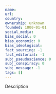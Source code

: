 ```yaml
---
name:
url:
country:
ownership: unknown
founded: 1000-01-01
social_media:
bias_social: 0
bias_economic: 0
bias_ideological:
fact_sourcing: -1
fact_editorial: -1
subj_pseudoscience: 0
subj_conspiracy: 0
subj_message: -1
tags: []
---
```


Description
